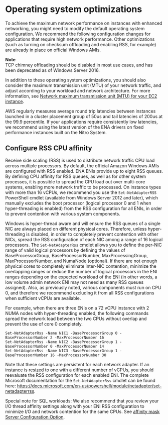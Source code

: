 # Operating system optimizations<a name="enhanced-networking-os"></a>

To achieve the maximum network performance on instances with enhanced networking, you might need to modify the default operating system configuration\. We recommend the following configuration changes for applications that require high network performance\. Other optimizations \(such as turning on checksum offloading and enabling RSS, for example\) are already in place on official Windows AMIs\.

**Note**  
TCP chimney offloading should be disabled in most use cases, and has been deprecated as of Windows Server 2016\.

In addition to these operating system optimizations, you should also consider the maximum transmission unit \(MTU\) of your network traffic, and adjust according to your workload and network architecture\. For more information, see [Network maximum transmission unit \(MTU\) for your EC2 instance](network_mtu.md)\.

AWS regularly measures average round trip latencies between instances launched in a cluster placement group of 50us and tail latencies of 200us at the 99\.9 percentile\. If your applications require consistently low latencies, we recommend using the latest version of the ENA drivers on fixed performance instances built on the Nitro System\.

## Configure RSS CPU affinity<a name="windows-rss-cpu-affinity"></a>

Receive side scaling \(RSS\) is used to distribute network traffic CPU load across multiple processors\. By default, the official Amazon Windows AMIs are configured with RSS enabled\. ENA ENIs provide up to eight RSS queues\. By defining CPU affinity for RSS queues, as well as for other system processes, it is possible to spread the CPU load out over multi\-core systems, enabling more network traffic to be processed\. On instance types with more than 16 vCPUs, we recommend you use the `Set-NetAdapterRSS` PowerShell cmdlet \(available from Windows Server 2012 and later\), which manually excludes the boot processor \(logical processor 0 and 1 when hyper\-threading is enabled\) from the RSS configuration for all ENIs, in order to prevent contention with various system components\.

Windows is hyper\-thread aware and will ensure the RSS queues of a single NIC are always placed on different physical cores\. Therefore, unless hyper\-threading is disabled, in order to completely prevent contention with other NICs, spread the RSS configuration of each NIC among a range of 16 logical processors\. The `Set-NetAdapterRss` cmdlet allows you to define the per\-NIC range of valid logical processors by defining the values of BaseProcessorGroup, BaseProcessorNumber, MaxProcessingGroup, MaxProcessorNumber, and NumaNode \(optional\)\. If there are not enough physical cores to completely eliminate inter\-NIC contention, minimize the overlapping ranges or reduce the number of logical processors in the ENI ranges depending on the expected workload of the ENI \(in other words, a low volume admin network ENI may not need as many RSS queues assigned\)\. Also, as previously noted, various components must run on CPU 0, and therefore we recommend excluding it from all RSS configurations when sufficient vCPUs are available\. 

For example, when there are three ENIs on a 72 vCPU instance with 2 NUMA nodes with hyper\-threading enabled, the following commands spread the network load between the two CPUs without overlap and prevent the use of core 0 completely\. 

```
Set-NetAdapterRss -Name NIC1 -BaseProcessorGroup 0 -BaseProcessorNumber 2 -MaxProcessorNumber 16 
Set-NetAdapterRss -Name NIC2 -BaseProcessorGroup 1 -BaseProcessorNumber 0 -MaxProcessorNumber 14 
Set-NetAdapterRss -Name NIC3 -BaseProcessorGroup 1 -BaseProcessorNumber 16 -MaxProcessorNumber 30
```

Note that these settings are persistent for each network adapter\. If an instance is resized to one with a different number of vCPUs, you should reevaluate the RSS configuration for each enabled ENI\. The complete Microsoft documentation for the `Set-NetAdapterRss` cmdlet can be found here: [https://docs\.microsoft\.com/en\-us/powershell/module/netadapter/set\-netadapterrss](https://docs.microsoft.com/en-us/powershell/module/netadapter/set-netadapterrss?view=win10-ps)\.

Special note for SQL workloads: We also recommend that you review your I/O thread affinity settings along with your ENI RSS configuration to minimize I/O and network contention for the same CPUs\. See [affinity mask Server Configuration Option](https://docs.microsoft.com/en-us/sql/database-engine/configure-windows/affinity-mask-server-configuration-option)\. 